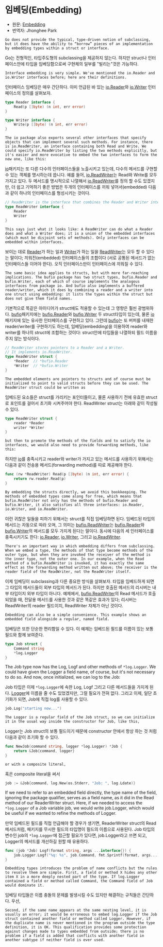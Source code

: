 # 임베딩(Embedding)

* 원문: [Embedding](https://golang.org/doc/effective_go.html#embedding)
* 번역자: Jhonghee Park

`Go does not provide the typical, type-driven notion of subclassing, but it does have the ability to “borrow” pieces of an implementation by embedding types within a struct or interface.`

Go는 전형적인, 타입주도형의 subclassing을 제공하지 않는다. 하지만 struct나 인터페이스안에 타입을 임베딩함으로써 구현체의 일부를 "빌리는"것은 가능하다.

`Interface embedding is very simple. We've mentioned the io.Reader and io.Writer interfaces before; here are their definitions.`

인터페이스 임베딩은 매우 간단하다. 이미 언급된 바 있는 [io.Reader](https://godoc.org/io#Reader)와 [io.Writer](https://godoc.org/io#Writer) 인터페이스의 정의를 살펴보자.

```go
type Reader interface {
    Read(p []byte) (n int, err error)
}

type Writer interface {
    Write(p []byte) (n int, err error)
}
```

`The io package also exports several other interfaces that specify objects that can implement several such methods. For instance, there is io.ReadWriter, an interface containing both Read and Write. We could specify io.ReadWriter by listing the two methods explicitly, but it's easier and more evocative to embed the two interfaces to form the new one, like this:`

[io](https://godoc.org/io)패키지는 또 다른 다수의 인터페이스들을 노출시키고 있는데, 다수의 메서드를 구현할 수 있는 객체를 명시하는데 씁니다. 예를 들어, [io.ReadWriter](https://godoc.org/io#ReadWriter)는 Read와 Write를 모두 가지고 있다. 두 메서드를 명시적으로 나열해서 [io.ReadWriter](https://godoc.org/io#ReadWriter)를 정의 할 수도 있겠지만, 더 쉽고 기억하기 좋은 방법은 두개의 인터페이스를 끼워 넣어서(embedded) 다음과 같이 하나의 인터페이스를 형성시키는 것이다.

```go
// ReadWriter is the interface that combines the Reader and Writer interfaces.
type ReadWriter interface {
    Reader
    Writer
}
```

`This says just what it looks like: A ReadWriter can do what a Reader does and what a Writer does; it is a union of the embedded interfaces (which must be disjoint sets of methods). Only interfaces can be embedded within interfaces.`

보이는 데로 [Reader](https://godoc.org/io#Reader)가 하는 일과 [Writer](https://godoc.org/io#Writer)가 하는 일을 [ReadWriter](https://godoc.org/io#ReadWriter)는 모두 할 수 있다는 말이다; 끼워진(embedded) 인터페이스들의 조합이다 (서로 공통된 메서드가 없는 인터페이스들 이어야 한다). 오직 인터페이스만이 인터페이스에 끼워질 수 있다.

`The same basic idea applies to structs, but with more far-reaching implications. The bufio package has two struct types, bufio.Reader and bufio.Writer, each of which of course implements the analogous interfaces from package io. And bufio also implements a buffered reader/writer, which it does by combining a reader and a writer into one struct using embedding: it lists the types within the struct but does not give them field names.`

기본적으로 똑같은 아이디어가 struct에도 적용할 수 있는데 그 영향은 훨씬 광범위하다. [bufio](https://godoc.org/bufio)패키지에는 [bufio.Reader](https://godoc.org/bufio#Reader)와 [bufio.Writer](https://godoc.org/bufio#Writer) 두 struct타입이 있는데, 물론 [io](https://godoc.org/io)패키지에 있는 유사한 인터페이스를 구현하고 있다. 그런데 [bufio](https://godoc.org/bufio)는 또 버퍼를 내재한 reader/writer를 구현하기도 하는데, 임베딩(embedding)을 이용하여 reader와 writer를 하나의 struct에 조합하는 것이다: struct안에 타입들을 나열하되 필드 이름을 주지 않는 방식이다.

```go
// ReadWriter stores pointers to a Reader and a Writer.
// It implements io.ReadWriter.
type ReadWriter struct {
    *Reader  // *bufio.Reader
    *Writer  // *bufio.Writer
}
```

`The embedded elements are pointers to structs and of course must be initialized to point to valid structs before they can be used. The ReadWriter struct could be written as`

임베드된 요소들은 struct를 가리키는 포인터들이고, 물론 사용하기 전에 유효한 struct로 포인트를 걸어서 초기화 시켜주어야 한다. ReadWriter struct는 아래와 같이 작성될 수 있다.

```go
type ReadWriter struct {
    reader *Reader
    writer *Writer
}
```

`but then to promote the methods of the fields and to satisfy the io interfaces, we would also need to provide forwarding methods, like this:`

하지만 [io](https://godoc.org/io)를 충족시키고 reader와 writer가 가지고 있는 메서드를 사용하기 위해서는 다음과 같이 전송용 메서드(forwarding method)를 따로 제공해야 한다.

```go
func (rw *ReadWriter) Read(p []byte) (n int, err error) {
    return rw.reader.Read(p)
}
```

`By embedding the structs directly, we avoid this bookkeeping. The methods of embedded types come along for free, which means that bufio.ReadWriter not only has the methods of bufio.Reader and bufio.Writer, it also satisfies all three interfaces: io.Reader, io.Writer, and io.ReadWriter.`

이런 귀찮은 일들을 피하기 위해서는 struct를 직접 임베딩하면 된다. 임베드된 타입의 메서드는 자동으로 따라 오며, 그 의미는 [bufio.ReadWriter](https://godoc.org/bufio#ReadWriter)는 [bufio.Reader](https://godoc.org/bufio#Reader)와 [bufio.Writer](https://godoc.org/bufio#Writer)의 메서드를 모두 가지게 된다는 말이다. 동시에 다음의 세 인터페이스를 충족시키기도 한다: [io.Reader](https://godoc.org/io#Reader), [io.Writer](https://godoc.org/io#Writer), 그리고 [io.ReadWriter](https://godoc.org/io#ReadWriter).

`There's an important way in which embedding differs from subclassing. When we embed a type, the methods of that type become methods of the outer type, but when they are invoked the receiver of the method is the inner type, not the outer one. In our example, when the Read method of a bufio.ReadWriter is invoked, it has exactly the same effect as the forwarding method written out above; the receiver is the reader field of the ReadWriter, not the ReadWriter itself.`

이제 임베딩이 subclassing과 다른 중요한 방식을 살펴보자. 타입을 임베드하게 되면 그 타입의 메서드들이 외부 타입의 메서드가 된다. 하지만 호출된 메서드의 리시버는 내부 타입이지 외부 타입이 아니다. 예제에서, [bufio.ReadWriter](https://godoc.org/bufio.ReadWriter)의 Read 메서드가 호출되었을 때, 전달용 메서드를 사용한 것과 같은 똑같은 효과가 있다; 리시버는 ReadWriter의 reader 필드이지, ReadWriter 자체가 아닌 것이다.

`Embedding can also be a simple convenience. This example shows an embedded field alongside a regular, named field.`

임베딩은 또한 단순한 편리함일 수 있다. 이 예제는 임베드된 필드를 이름이 있는 보통 필드와 함께 보여준다.

```go
type Job struct {
    Command string
    *log.Logger
}
```

The Job type now has the Log, Logf and other methods of `*log.Logger`. We could have given the Logger a field name, of course, but it's not necessary to do so. And now, once initialized, we can log to the Job:

Job 타입은 이제 `*log.Logger`에 속한 Log, Logf 그리고 다른 메서드들을 가지게 된다. [Logger](https://godoc.org/log#Logger)에 이름을 줄 수도 있었겠지만, 그럴 필요가 전혀 없다. 그리고 이제, 일단 초기화가 되면, Job에 직접 log를 사용할 수 있다.

```go
job.Log("starting now...")
```

`The Logger is a regular field of the Job struct, so we can initialize it in the usual way inside the constructor for Job, like this,`

Logger는 Job struct의 보통 필드이기 때문에 constructor 안에서 항상 하는 것 처럼 다음과 같이 초기화 할 수 있다.

```go
func NewJob(command string, logger *log.Logger) *Job {
    return &Job{command, logger}
}
```

`or with a composite literal,`

혹은 composite literal을 써서

```go
job := &Job{command, log.New(os.Stderr, "Job: ", log.Ldate)}
```

If we need to refer to an embedded field directly, the type name of the field, ignoring the package qualifier, serves as a field name, as it did in the Read method of our ReaderWriter struct. Here, if we needed to access the `*log.Logger` of a Job variable job, we would write job.Logger, which would be useful if we wanted to refine the methods of Logger.

만약 임베드된 필드를 직접 언급해야 할 경우가 생기면, ReaderWriter struct의 Read 메서드처럼, 패키지를 무시한 필드의 타입명이 필드의 이름으로 사용된다. Job 타입의 변수인 job의 `*log.Logger`에 접근할 필요가 있다면, job.Logger라고 쓰면 되고, Logger의 메서드를 개선하길 원할 때 유용하다.

```go
func (job *Job) Logf(format string, args ...interface{}) {
    job.Logger.Logf("%q: %s", job.Command, fmt.Sprintf(format, args...))
}
```

`Embedding types introduces the problem of name conflicts but the rules to resolve them are simple. First, a field or method X hides any other item X in a more deeply nested part of the type. If log.Logger contained a field or method called Command, the Command field of Job would dominate it.`

임베딩 타입들은 이름 충돌의 문제를 발생시킬 수도 있지만 해결하는 규칙들은 간단하다. 우선,

`Second, if the same name appears at the same nesting level, it is usually an error; it would be erroneous to embed log.Logger if the Job struct contained another field or method called Logger. However, if the duplicate name is never mentioned in the program outside the type definition, it is OK. This qualification provides some protection against changes made to types embedded from outside; there is no problem if a field is added that conflicts with another field in another subtype if neither field is ever used.`

